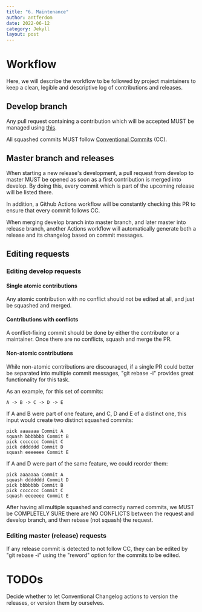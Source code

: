 ```yaml
---
title: "6. Maintenance"
author: antferdom
date: 2022-06-12
category: Jekyll
layout: post
---
```


# Workflow

Here, we will describe the workflow to be followed by project maintainers to keep a clean, legible and descriptive log of contributions and releases.

## Develop branch

Any pull request containing a contribution which will be accepted MUST be managed using [this](#editing-develop-requests).

All squashed commits MUST follow [Conventional Commits](https://www.conventionalcommits.org/) (CC).

## Master branch and releases

When starting a new release's development, a pull request from develop to master MUST be opened as soon as a first contribution is merged into develop. By doing this, every commit which is part of the upcoming release will be listed there.

In addition, a Github Actions workflow will be constantly checking this PR to ensure that every commit follows CC.

When merging develop branch into master branch, and later master into release branch, another Actions workflow will automatically generate both a release and its changelog based on commit messages.

## Editing requests

### Editing develop requests

#### Single atomic contributions

Any atomic contribution with no conflict should not be edited at all, and just be squashed and merged.

#### Contributions with conflicts

A conflict-fixing commit should be done by either the contributor or a maintainer. Once there are no conflicts, squash and merge the PR.

#### Non-atomic contributions

While non-atomic contributions are discouraged, if a single PR could better be separated into multiple commit messages, "git rebase -i" provides great functionality for this task.

As an example, for this set of commits:

```A -> B -> C -> D -> E```

If A and B were part of one feature, and C, D and E of a distinct one, this input would create two distinct squashed commits:

```
pick aaaaaaa Commit A
squash bbbbbbb Commit B
pick ccccccc Commit C
pick ddddddd Commit D
squash eeeeeee Commit E
```

If A and D were part of the same feature, we could reorder them:


```
pick aaaaaaa Commit A
squash ddddddd Commit D
pick bbbbbbb Commit B
pick ccccccc Commit C
squash eeeeeee Commit E
```

After having all multiple squashed and correctly named commits, we MUST be COMPLETELY SURE there are NO CONFLICTS between the request and develop branch, and then rebase (not squash) the request.

### Editing master (release) requests

If any release commit is detected to not follow CC, they can be edited by "git rebase -i" using the "reword" option for the commits to be edited. 

# TODOs

Decide whether to let Conventional Changelog actions to version the releases, or version them by ourselves.


